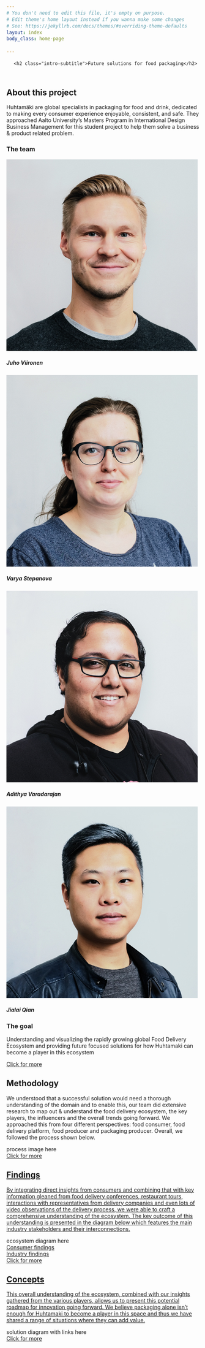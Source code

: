 ```yaml
---
# You don't need to edit this file, it's empty on purpose.
# Edit theme's home layout instead if you wanna make some changes
# See: https://jekyllrb.com/docs/themes/#overriding-theme-defaults
layout: index
body_class: home-page

---
```

<header class="container-fluid text-white">
  <div class="container text-center">
      <object type="image/svg+xml" data="assets/pictures/huhtamaki-logo.svg" class="huhtamaki-logo"></object>

      <h2 class="intro-subtitle">Future solutions for food packaging</h2>
  </div>
</header>

<section id="about" class="container-fluid">
  <div class="container">
    <div class="row">
      <div class="col-lg-8 mx-auto">
        <h2>About this project</h2>
        <p class="lead">
        Huhtamäki are global specialists in packaging for food and drink, dedicated to making every consumer experience enjoyable, consistent, and safe. They approached Aalto University’s Masters Program in International Design Business Management for this student project to help them solve a business & product related problem.
        </p>
      </div>
      <div class="col-lg-4 mx-auto">
        <object type="image/svg+xml" data="assets/pictures/huhtamaki-logo.svg" class="huhtamaki-logo"></object>
        <object type="image/svg+xml" data="assets/pictures/aalto-logo.svg" class="aalto-logo"></object>
      </div>
    </div>
    <div class="row">
      <div class="col-lg-12 mx-auto">
        <h3>The team</h3>
      </div>
    </div>
    <div class="row">
      <div class="col-lg-3 mx-auto">
        <div class="card card--team" style="width: 100%">
          <img class="card-img-top rounded-circle" src="assets/pictures/team/juho.jpg" alt="Card image cap">
          <div class="card-body">
            <h5 class="card-title">Juho Viironen</h5>
          </div>
         </div>
      </div>
      <div class="col-lg-3 mx-auto">
        <div class="card card--team" style="width: 100%">
          <img class="card-img-top rounded-circle" src="assets/pictures/team/varya.jpg" alt="Card image cap">
          <div class="card-body">
            <h5 class="card-title">Varya Stepanova</h5>
          </div>
         </div>
      </div>
      <div class="col-lg-3 mx-auto">
        <div class="card card--team" style="width: 100%">
          <img class="card-img-top rounded-circle" src="assets/pictures/team/adi.jpg" alt="Card image cap">
          <div class="card-body">
            <h5 class="card-title">Adithya Varadarajan</h5>
          </div>
         </div>
      </div>
      <div class="col-lg-3 mx-auto">
        <div class="card card--team" style="width: 100%">
          <img class="card-img-top rounded-circle" src="assets/pictures/team/jialai.jpg" alt="Card image cap">
          <div class="card-body">
            <h5 class="card-title">Jialai Qian</h5>
          </div>
         </div>
      </div>
    </div>
    <div class="row">
      <div class="col-lg-12 mx-auto">
        <h3>The goal</h3>
        <p>
        Understanding and visualizing the rapidly growing global Food Delivery Ecosystem and providing future focused solutions for how Huhtamaki can become a player in this ecosystem
        </p>
      </div>
    </div>
    <div class="row">
      <div class="col-lg-10 mx-auto">
      </div>
      <div class="col-lg-2 mx-auto">
        <a class="btn btn-primary" href="about" role="button">Click for more</a>
      </div>
    </div>
  </div>
</section>

<section id="methodology" class="container-fluid">
  <div class="container">
    <div class="row">
      <div class="col-lg-12 mx-auto">
        <h2>Methodology</h2>
        <p class="lead">
        We understood that a successful solution would need a thorough understanding of the domain and to enable this, our team did extensive research to map out & understand the food delivery ecosystem, the key players, the influencers and the overall trends going forward. We approached this from four different perspectives: food consumer, food delivery platform, food producer and packaging producer. Overall, we followed the process shown below.
        </p>
      </div>
    </div>
    <div class="row">
      <div class="col-lg-12 mx-auto">
        process image here
      </div>
    </div>
    <div class="row">
      <div class="col-lg-10 mx-auto">
      </div>
      <div class="col-lg-2 mx-auto">
        <a class="btn btn-primary" href="methodology" role="button">Click for more</a>
      </div>
    </div>
  </div>
</section>

<section id="findings" class="container-fluid">
  <div class="container">
    <div class="row">
      <div class="col-lg-12 mx-auto">
        <a href="findings/">
        <h2>Findings</h2>
        <p class="lead">By integrating direct insights from consumers and combining that with key information gleaned from food delivery conferences, restaurant tours, interactions with representatives from delivery companies and even lots of video observations of the delivery process, we were able to craft a comprehensive understanding of the ecosystem. The key outcome of this understanding is presented in the diagram below which features the main industry stakeholders and their interconnections.</p>
        </a>
      </div>
    </div>
    <div class="row">
      <div class="col-lg-12 mx-auto">
        ecosystem diagram here
      </div>
    </div>
    <div class="row">
      <div class="col-lg-6 mx-auto">
        <a class="btn btn-primary btn-lg" href="findings/consumer" role="button">Consumer findings</a>
      </div>
      <div class="col-lg-6 mx-auto">
        <a class="btn btn-primary btn-lg" href="findings/industry" role="button">Industry findings</a>
      </div>
    </div>
    <div class="row">
      <div class="col-lg-10 mx-auto">
      </div>
      <div class="col-lg-2 mx-auto">
        <a class="btn btn-primary" href="findings" role="button">Click for more</a>
      </div>
    </div>
  </div>
</section>

<section id="concepts"  class="container-fluid">
  <div class="container">
    <div class="row">
      <div class="col-lg-12 mx-auto">
        <a href="concepts/">
        <h2>Concepts</h2>
        <p class="lead">This overall understanding of the ecosystem, combined with our insights gathered from the various players, allows us to present this potential roadmap for innovation going forward. We believe packaging alone isn’t enough for Huhtamaki to become a player in this space and thus we have shared a range of situations where they can add value.</p>
        </a>
      </div>
    </div>
    <div class="row">
      <div class="col-lg-12 mx-auto">
        solution diagram with links here
      </div>
    </div>
    <div class="row">
      <div class="col-lg-10 mx-auto">
      </div>
      <div class="col-lg-2 mx-auto">
        <a class="btn btn-primary" href="concepts" role="button">Click for more</a>
      </div>
    </div>
  </div>
</section>
